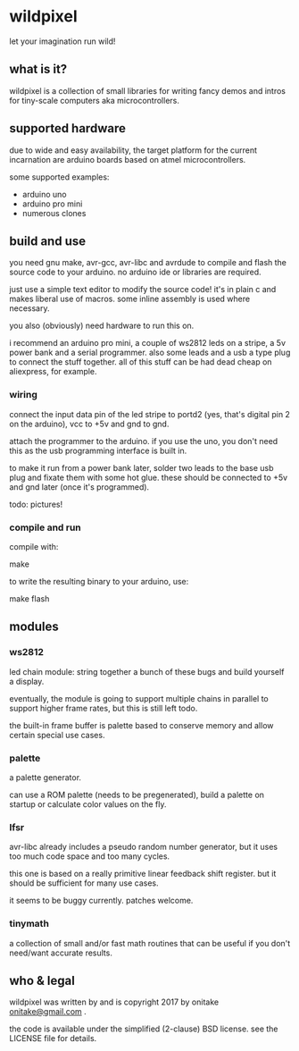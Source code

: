 # wildpixel

let your imagination run wild!

## what is it?

wildpixel is a collection of small libraries for writing fancy demos and intros
for tiny-scale computers aka microcontrollers.

## supported hardware

due to wide and easy availability, the target platform for the current
incarnation are arduino boards based on atmel microcontrollers.

some supported examples:
* arduino uno
* arduino pro mini
* numerous clones

## build and use

you need gnu make, avr-gcc, avr-libc and avrdude to compile and flash
the source code to your arduino. no arduino ide or libraries are required.

just use a simple text editor to modify the source code!
it's in plain c and makes liberal use of macros. some inline assembly is used
where necessary.

you also (obviously) need hardware to run this on.

i recommend an arduino pro mini, a couple of ws2812 leds on a stripe,
a 5v power bank and a serial programmer. also some leads and a usb a type plug
to connect the stuff together.
all of this stuff can be had dead cheap on aliexpress, for example.

### wiring

connect the input data pin of the led stripe to portd2 (yes, that's digital
pin 2 on the arduino), vcc to +5v and gnd to gnd.

attach the programmer to the arduino. if you use the uno, you don't need this
as the usb programming interface is built in.

to make it run from a power bank later, solder two leads to the base usb plug
and fixate them with some hot glue.
these should be connected to +5v and gnd later (once it's programmed).

todo: pictures!

### compile and run

compile with:

   make

to write the resulting binary to your arduino, use:

   make flash

## modules

### ws2812

led chain module: string together a bunch of these bugs and build yourself
a display.

eventually, the module is going to support multiple chains in parallel to
support higher frame rates, but this is still left todo.

the built-in frame buffer is palette based to conserve memory and allow
certain special use cases.

### palette

a palette generator.

can use a ROM palette (needs to be pregenerated), build a palette on
startup or calculate color values on the fly.

### lfsr

avr-libc already includes a pseudo random number generator, but it uses
too much code space and too many cycles.

this one is based on a really primitive linear feedback shift register.
but it should be sufficient for many use cases.

it seems to be buggy currently. patches welcome.

### tinymath

a collection of small and/or fast math routines that can be useful if you
don't need/want accurate results.

## who & legal

wildpixel was written by and is copyright 2017 by onitake <onitake@gmail.com> .

the code is available under the simplified (2-clause) BSD license.
see the LICENSE file for details.
